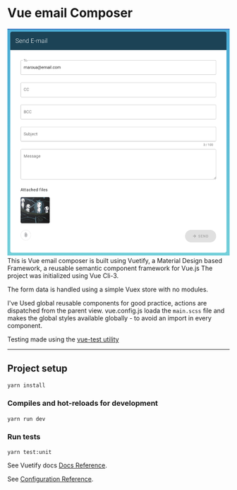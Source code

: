 # Vue email Composer
![](./public/img/readme-img.png)
This is Vue email composer is built using Vuetify, a Material Design based Framework, a reusable semantic component framework for Vue.js
The project was initialized using Vue Cli-3.

The form data is handled using a simple Vuex store with no modules.

I've Used global reusable components for good practice, actions are dispatched from the parent view.
vue.config.js loada the `main.scss` file and makes the global styles available globally - to avoid an import in every component.

Testing made using the [vue-test utility](https://vue-test-utils.vuejs.org/)

-----

## Project setup
```
yarn install
```
### Compiles and hot-reloads for development
```
yarn run dev
```
### Run tests

```
yarn test:unit
```

See Vuetify docs [Docs Reference](https://vuetifyjs.com/en/getting-started/).

See [Configuration Reference](https://cli.vuejs.org/config/).
